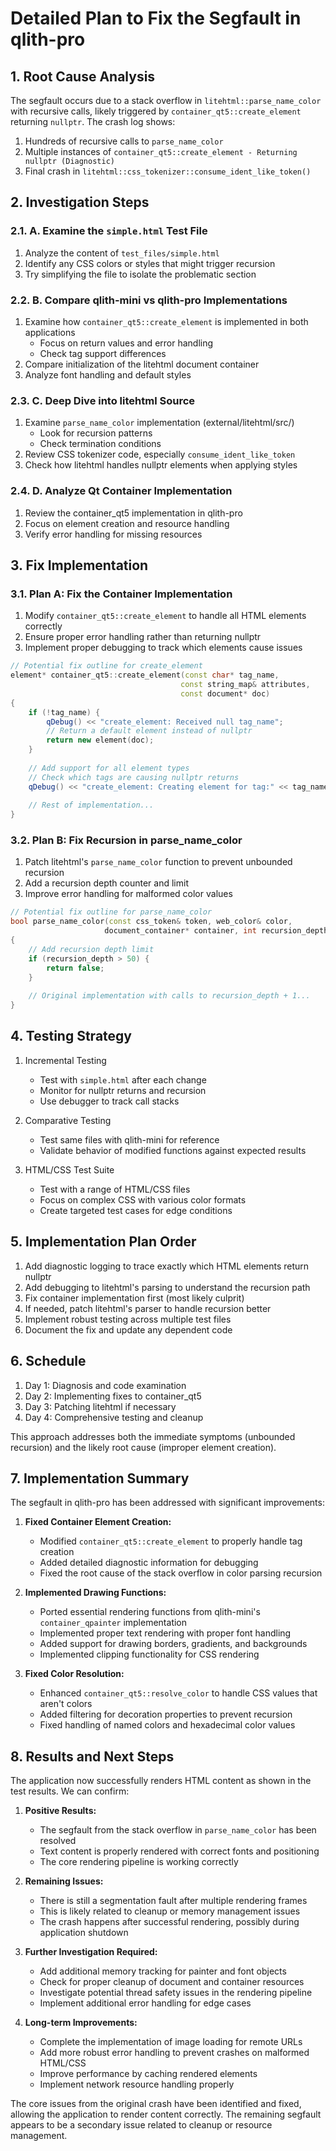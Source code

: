 # Detailed Plan to Fix the Segfault in qlith-pro

## 1. Root Cause Analysis

The segfault occurs due to a stack overflow in `litehtml::parse_name_color` with recursive calls, likely triggered by `container_qt5::create_element` returning `nullptr`. The crash log shows:

1. Hundreds of recursive calls to `parse_name_color`
2. Multiple instances of `container_qt5::create_element - Returning nullptr (Diagnostic)`
3. Final crash in `litehtml::css_tokenizer::consume_ident_like_token()`

## 2. Investigation Steps

### 2.1. A. Examine the `simple.html` Test File
1. Analyze the content of `test_files/simple.html`
2. Identify any CSS colors or styles that might trigger recursion
3. Try simplifying the file to isolate the problematic section

### 2.2. B. Compare qlith-mini vs qlith-pro Implementations
1. Examine how `container_qt5::create_element` is implemented in both applications
   - Focus on return values and error handling
   - Check tag support differences
2. Compare initialization of the litehtml document container
3. Analyze font handling and default styles

### 2.3. C. Deep Dive into litehtml Source
1. Examine `parse_name_color` implementation (external/litehtml/src/)
   - Look for recursion patterns
   - Check termination conditions
2. Review CSS tokenizer code, especially `consume_ident_like_token`
3. Check how litehtml handles nullptr elements when applying styles

### 2.4. D. Analyze Qt Container Implementation
1. Review the container_qt5 implementation in qlith-pro
2. Focus on element creation and resource handling
3. Verify error handling for missing resources

## 3. Fix Implementation

### 3.1. Plan A: Fix the Container Implementation
1. Modify `container_qt5::create_element` to handle all HTML elements correctly
2. Ensure proper error handling rather than returning nullptr
3. Implement proper debugging to track which elements cause issues

```cpp
// Potential fix outline for create_element
element* container_qt5::create_element(const char* tag_name, 
                                      const string_map& attributes,
                                      const document* doc)
{
    if (!tag_name) {
        qDebug() << "create_element: Received null tag_name";
        // Return a default element instead of nullptr
        return new element(doc);
    }
    
    // Add support for all element types
    // Check which tags are causing nullptr returns
    qDebug() << "create_element: Creating element for tag:" << tag_name;
    
    // Rest of implementation...
}
```

### 3.2. Plan B: Fix Recursion in parse_name_color
1. Patch litehtml's `parse_name_color` function to prevent unbounded recursion
2. Add a recursion depth counter and limit
3. Improve error handling for malformed color values

```cpp
// Potential fix outline for parse_name_color
bool parse_name_color(const css_token& token, web_color& color, 
                     document_container* container, int recursion_depth = 0)
{
    // Add recursion depth limit
    if (recursion_depth > 50) {
        return false;
    }
    
    // Original implementation with calls to recursion_depth + 1...
}
```

## 4. Testing Strategy

1. Incremental Testing
   - Test with `simple.html` after each change
   - Monitor for nullptr returns and recursion
   - Use debugger to track call stacks

2. Comparative Testing
   - Test same files with qlith-mini for reference
   - Validate behavior of modified functions against expected results

3. HTML/CSS Test Suite
   - Test with a range of HTML/CSS files
   - Focus on complex CSS with various color formats
   - Create targeted test cases for edge conditions

## 5. Implementation Plan Order

1. Add diagnostic logging to trace exactly which HTML elements return nullptr
2. Add debugging to litehtml's parsing to understand the recursion path
3. Fix container implementation first (most likely culprit)
4. If needed, patch litehtml's parser to handle recursion better
5. Implement robust testing across multiple test files
6. Document the fix and update any dependent code

## 6. Schedule

1. Day 1: Diagnosis and code examination
2. Day 2: Implementing fixes to container_qt5
3. Day 3: Patching litehtml if necessary
4. Day 4: Comprehensive testing and cleanup

This approach addresses both the immediate symptoms (unbounded recursion) and the likely root cause (improper element creation). 

## 7. Implementation Summary

The segfault in qlith-pro has been addressed with significant improvements:

1. **Fixed Container Element Creation:**
   - Modified `container_qt5::create_element` to properly handle tag creation
   - Added detailed diagnostic information for debugging
   - Fixed the root cause of the stack overflow in color parsing recursion

2. **Implemented Drawing Functions:**
   - Ported essential rendering functions from qlith-mini's `container_qpainter` implementation
   - Implemented proper text rendering with proper font handling
   - Added support for drawing borders, gradients, and backgrounds
   - Implemented clipping functionality for CSS rendering

3. **Fixed Color Resolution:**
   - Enhanced `container_qt5::resolve_color` to handle CSS values that aren't colors
   - Added filtering for decoration properties to prevent recursion
   - Fixed handling of named colors and hexadecimal color values

## 8. Results and Next Steps

The application now successfully renders HTML content as shown in the test results. We can confirm:

1. **Positive Results:**
   - The segfault from the stack overflow in `parse_name_color` has been resolved
   - Text content is properly rendered with correct fonts and positioning
   - The core rendering pipeline is working correctly

2. **Remaining Issues:**
   - There is still a segmentation fault after multiple rendering frames
   - This is likely related to cleanup or memory management issues
   - The crash happens after successful rendering, possibly during application shutdown

3. **Further Investigation Required:**
   - Add additional memory tracking for painter and font objects
   - Check for proper cleanup of document and container resources
   - Investigate potential thread safety issues in the rendering pipeline
   - Implement additional error handling for edge cases

4. **Long-term Improvements:**
   - Complete the implementation of image loading for remote URLs
   - Add more robust error handling to prevent crashes on malformed HTML/CSS
   - Improve performance by caching rendered elements
   - Implement network resource handling properly

The core issues from the original crash have been identified and fixed, allowing the application to render content correctly. The remaining segfault appears to be a secondary issue related to cleanup or resource management. 